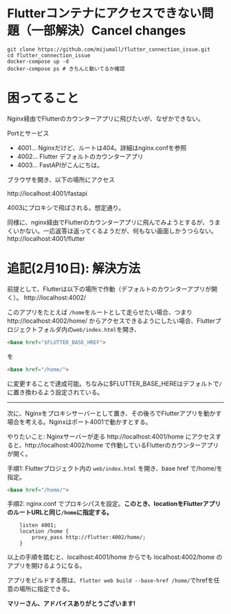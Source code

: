 # Flutterコンテナにアクセスできない問題（一部解決）Cancel changes

```shell
git clone https://github.com/mijumall/flutter_connection_issue.git
cd flutter_connection_issue
docker-compose up -d
docker-compose ps # きちんと動いてるか確認
```

# 困ってること
Nginx経由でFlutterのカウンターアプリに飛びたいが、なぜかできない。


Portとサービス
* 4001... Nginxだけど、ルートは404。詳細はnginx.confを参照
* 4002... Flutter デフォルトのカウンターアプリ
* 4003... FastAPIがこんにちは。

ブラウザを開き、以下の場所にアクセス

http://localhost:4001/fastapi

4003にプロキシで飛ばされる。想定通り。

同様に、nginx経由でFlutterのカウンターアプリに飛んでみようとするが、うまくいかない。一応返答は返ってくるようだが、何もない画面しかうつらない。
http://localhost:4001/flutter 

# 追記(2月10日): 解決方法
前提として、Flutterは以下の場所で作動（デフォルトのカウンターアプリが開く）。
http://localhost:4002/

このアプリをたとえば `/home`をルートとして走らせたい場合、つまり
http://localhost:4002/home/
からアクセスできるようにしたい場合、Flutterプロジェクトフォルダ内の`web/index.html`を開き、  
```html
<base href="$FLUTTER_BASE_HREF">
```
を
```html
<base href="/home/">
```
に変更することで達成可能。ちなみに$FLUTTER_BASE_HEREはデフォルトで`/`に置き換わるよう設定されている。

___ 

次に、Nginxをプロキシサーバーとして置き、その後ろでFlutterアプリを動かす場合を考える。Nginxはポート4001で動かすとする。

やりたいこと:
Nginxサーバーが走る http://localhost:4001/home にアクセスすると、http://localhost:4002/home で作動しているFlutterのカウンターアプリが開く。

手順1: 
Flutterプロジェクト内の `web/index.html` を開き、base href で/home/を指定。
```html
<base href="/home/">
```

手順2:
nginx.conf でプロキシパスを設定。__このとき、locationをFlutterアプリのルートURLと同じ`/home`に指定する。__
```
	listen 4001; 
	location /home {
		proxy_pass http://flutter:4002/home/;
	}
```

以上の手順を踏むと、localhost:4001/home からでも localhost:4002/home のアプリを開けるようになる。

アプリをビルドする際は、`flutter web build --base-href /home/`でhrefを任意の場所に指定できる。

__マリーさん、アドバイスありがとうございます!__
